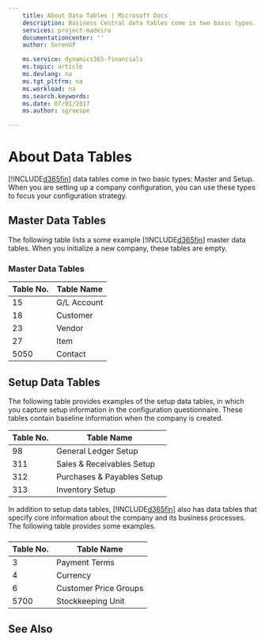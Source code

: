 ```yaml
---
    title: About Data Tables | Microsoft Docs
    description: Business Central data tables come in two basic types. Master and Setup. When you are setting up a company configuration, you can use these types to focus your configuration strategy.
    services: project-madeira
    documentationcenter: ''
    author: SorenGP

    ms.service: dynamics365-financials
    ms.topic: article
    ms.devlang: na
    ms.tgt_pltfrm: na
    ms.workload: na
    ms.search.keywords:
    ms.date: 07/01/2017
    ms.author: sgroespe

---
```

# About Data Tables
[!INCLUDE[d365fin](includes/d365fin_md.md)] data tables come in two basic types: Master and Setup. When you are setting up a company configuration, you can use these types to focus your configuration strategy.  

## Master Data Tables  
 The following table lists a some example [!INCLUDE[d365fin](includes/d365fin_md.md)] master data tables. When you initialize a new company, these tables are empty.  

### Master Data Tables  

|**Table No.**|**Table Name**|  
|-------------------|--------------------|  
|15|G/L Account|  
|18|Customer|  
|23|Vendor|  
|27|Item|  
|5050|Contact|  

## Setup Data Tables  
 The following table provides examples of the setup data tables, in which you capture setup information in the configuration questionnaire. These tables contain baseline information when the company is created.  

|**Table No.**|**Table Name**|  
|-------------------|--------------------|  
|98|General Ledger Setup|  
|311|Sales & Receivables Setup|  
|312|Purchases & Payables Setup|  
|313|Inventory Setup|  

 In addition to setup data tables, [!INCLUDE[d365fin](includes/d365fin_md.md)] also has data tables that specify core information about the company and its business processes. The following table provides some examples.  

###  

|**Table No.**|**Table Name**|  
|-------------------|--------------------|  
|3|Payment Terms|  
|4|Currency|  
|6|Customer Price Groups|  
|5700|Stockkeeping Unit|  

## See Also  
